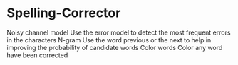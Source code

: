 # Spelling-Corrector
Noisy channel model Use the error model to detect the most frequent errors in the characters N-gram Use the word previous or the next to help in improving the probability of candidate words Color words Color any word have been corrected
